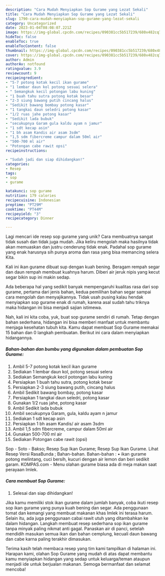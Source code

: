 ```yaml
---
description: "Cara Mudah Menyiapkan Sop Gurame yang Lezat Sekali"
title: "Cara Mudah Menyiapkan Sop Gurame yang Lezat Sekali"
slug: 1790-cara-mudah-menyiapkan-sop-gurame-yang-lezat-sekali
category: Uncategorized
date: 2023-01-04T08:08:07.221Z
image: https://img-global.cpcdn.com/recipes/090381cc5b517239/680x482cq70/sop-gurame-foto-resep-utama.jpg
hideToc: false
enableToc: true
enableTocContent: false
thumbnail: https://img-global.cpcdn.com/recipes/090381cc5b517239/680x482cq70/sop-gurame-foto-resep-utama.jpg
cover: https://img-global.cpcdn.com/recipes/090381cc5b517239/680x482cq70/sop-gurame-foto-resep-utama.jpg
author: Admin
authorAv: notfound
ratingvalue: 3.9
reviewcount: 9
recipeingredient:
- "5-7 potong kotak kecil ikan gurame"
- "1 lembar daun kol potong sesuai selera"
- " Semangkuk kecil potongan labu kuning"
- "1 buah tahu sutra potong kotak besar"
- "2-3 siung bawang putih cincang halus"
- "Sedikit bawang bombay potong kasar"
- "1 tangkai daun seledri potong kasar"
- "1/2 ruas jahe potong kasar"
- "Sedikit lada bubuk"
- "secukupnya Garam gula kaldu ayam n jamur"
- "1 sdt kecap asin"
- "1 bh asam Kandis air asam 3sdm"
- "1,5 sdm fibercreme campur dalam 50ml air"
- "500-700 ml air"
- "Potongan cabe rawit opsi"
recipeinstructions:

- "Sudah jadi dan siap dihidangkan!"
categories:
- Resep
tags:
- sop
- gurame

katakunci: sop gurame 
nutrition: 179 calories
recipecuisine: Indonesian
preptime: "PT29M"
cooktime: "PT44M"
recipeyield: "3"
recipecategory: Dinner

---
```





Lagi mencari ide resep sop gurame yang unik? Cara membuatnya sangat tidak susah dan tidak juga mudah. Jika keliru mengolah maka hasilnya tidak akan memuaskan dan justru cenderung tidak enak. Padahal sop gurame yang enak harusnya sih punya aroma dan rasa yang bisa memancing selera Kita.





Kali ini ikan gurame dibuat sup dengan kuah bening. Beragam rempah segar dan daun rempah membuat kuahnya harum. Diberi air jeruk nipis yang kecut segar bikin sup ini makin sedap.

Ada beberapa hal yang sedikit banyak mempengaruhi kualitas rasa dari sop gurame, pertama dari jenis bahan, kedua pemilihan bahan segar sampai cara mengolah dan menyajikannya. Tidak usah pusing kalau hendak menyiapkan sop gurame enak di rumah, karena asal sudah tahu triknya maka hidangan ini bisa menjadi sajian istimewa.






Nah, kali ini kita coba, yuk, buat sop gurame sendiri di rumah. Tetap dengan bahan sederhana, hidangan ini bisa memberi manfaat untuk membantu menjaga kesehatan tubuh kita. Kamu dapat membuat Sop Gurame memakai 15 bahan dan 0 langkah pembuatan. Berikut ini cara dalam menyiapkan hidangannya.

<!--inarticleads1-->

##### Bahan-bahan dan bumbu yang digunakan dalam pembuatan Sop Gurame:

1. Ambil 5-7 potong kotak kecil ikan gurame
1. Sediakan 1 lembar daun kol, potong sesuai selera
1. Sediakan  Semangkuk kecil potongan labu kuning
1. Persiapkan 1 buah tahu sutra, potong kotak besar
1. Persiapkan 2-3 siung bawang putih, cincang halus
1. Ambil Sedikit bawang bombay, potong kasar
1. Persiapkan 1 tangkai daun seledri, potong kasar
1. Gunakan 1/2 ruas jahe, potong kasar
1. Ambil Sedikit lada bubuk
1. Ambil secukupnya Garam, gula, kaldu ayam n jamur
1. Sediakan 1 sdt kecap asin
1. Persiapkan 1 bh asam Kandis/ air asam 3sdm
1. Ambil 1,5 sdm fibercreme, campur dalam 50ml air
1. Gunakan 500-700 ml air
1. Sediakan Potongan cabe rawit (opsi)


Sop - Soto - Bakso; Resep Sup Ikan Gurame; Resep Sup Ikan Gurame. Lihat Resep Versi RasaBunda ; Bahan-bahan. Bahan-bahan : • ikan gurame potong melintang, cuci bersih, kucuri dengan air lemon dan beri sedikit garam. KOMPAS.com - Menu olahan gurame biasa ada di meja makan saat perayaan Imlek. 

<!--inarticleads2-->

##### Cara membuat Sop Gurame:


1. Selesai dan siap dihidangkan!

Jika kamu memiliki stok ikan gurame dalam jumlah banyak, coba ikuti resep sop ikan gurame yang punya kuah bening dan segar. Ada penggunaan tomat dan kemangi yang membuat makanan khas Imlek ini terasa harum. Selain itu, ada juga penggunaan cabai rawit utuh yang ditambahkan ke dalam hidangan. Langkah membuat resep sederhana sop ikan gurame tanpa minyak paling nikmat anti gagal. Panaskan air di panci, setelah mendidih masukan semua ikan dan bahan cemplung, kecuali daun bawang dan cabe karna paling terakhir dimasukan. 

Terima kasih telah membaca resep yang tim kami tampilkan di halaman ini. Harapan kami, olahan Sop Gurame yang mudah di atas dapat membantu kamu menyiapkan hidangan yang sedap untuk keluarga/teman ataupun menjadi ide untuk berjualan makanan. Semoga bermanfaat dan selamat mencoba!
